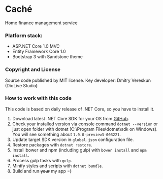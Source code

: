 # Caché
Home finance management service

### Platform stack:
- ASP.NET Core 1.0 MVC
- Entity Framework Core 1.0
- Bootstrap 3 with Sandstone theme

### Copyright and License

Source code published by MIT license.
Key developer: Dmitry Vereskun (DioLive Studio)

### How to work with this code
This code is based on daily release of .NET Core, so you have to install it.

1. Download latest .NET Core SDK for your OS from [GitHub](https://github.com/dotnet/cli#installers-and-binaries).
2. Check your installed version via console command `dotnet --version` or just open folder with dotnet (C:\Program Files\dotnet\sdk on Windows). You will see something about `1.0.0-preview3-003221`.
3. Update target SDK version in `global.json` configuration file.
4. Restore packages with `dotnet restore`.
5. Install bower and npm (including gulp) with `bower install` and `npm install`.
6. Process gulp tasks with `gulp`.
7. Minify styles and scripts with `dotnet bundle`.
8. Build and run ~~your~~ my app =)